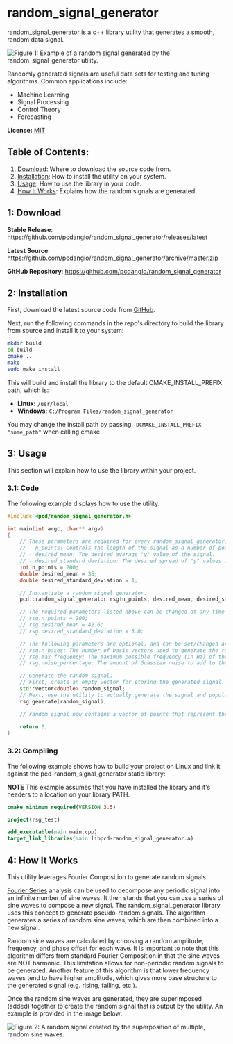 # random_signal_generator

random_signal_generator is a c++ library utility that generates a smooth, random data signal.

![Figure 1: Example of a random signal generated by the random_signal_generator utility.](random_signal.png)

Randomly generated signals are useful data sets for testing and tuning algorithms.  Common applications include:
- Machine Learning
- Signal Processing
- Control Theory
- Forecasting

**License:** [MIT](https://choosealicense.com/licenses/mit/)

## Table of Contents:
1. [Download](#download): Where to download the source code from.
2. [Installation](#installation): How to install the utility on your system.
3. [Usage](#usage): How to use the library in your code.
4. [How It Works](#howitworks): Explains how the random signals are generated.

## 1: Download <a id="downlad"/>

**Stable Release**: <https://github.com/pcdangio/random_signal_generator/releases/latest>

**Latest Source**: <https://github.com/pcdangio/random_signal_generator/archive/master.zip>

**GitHub Repository**: <https://github.com/pcdangio/random_signal_generator>

## 2: Installation <a id="installation"></a>

First, download the latest source code from [GitHub](https://github.com/pcdangio/random_signal_generator/releases).

Next, run the following commands in the repo's directory to build the library from source and install it to your system:

```bash
mkdir build
cd build
cmake ..
make
sudo make install
```

This will build and install the library to the default CMAKE_INSTALL_PREFIX path, which is:
- **Linux:** ```/usr/local```
- **Windows:** ```C:/Program Files/random_signal_generator```

You may change the install path by passing ```-DCMAKE_INSTALL_PREFIX "some_path"``` when calling cmake.

## 3: Usage <a id="usage"></a>

This section will explain how to use the library within your project.

### 3.1: Code

The following example displays how to use the utility:

```cpp
#include <pcd/random_signal_generator.h>

int main(int argc, char** argv)
{
    // These parameters are required for every random_signal_generator:
    // - n_points: Controls the length of the signal as a number of points.
    // - desired_mean: The desired average "y" value of the signal.
    // - desired_standard_deviation: The desired spread of "y" values in the random signal.
    int n_points = 200;
    double desired_mean = 35;
    double desired_standard_deviation = 1;

    // Instantiate a random_signal_generator.
    pcd::random_signal_generator rsg(n_points, desired_mean, desired_standard_deviation);

    // The required parameters listed above can be changed at any time if desired:
    // rsg.n_points = 200;
    // rsg.desired_mean = 42.6;
    // rsg.desired_standard_deviation = 5.0;

    // The following parameters are optional, and can be set/changed at any time. See documentation for full explanations.
    // rsg.n_bases: The number of basis vectors used to generate the random signal. Default value is 50.
    // rsg.max_frequency: The maximum possible frequency (in Hz) of the basis vectors. Default value is 10.0 Hz.
    // rsg.noise_percentage: The amount of Guassian noise to add to the random signal, as a decimal percentage of the desired standard deviation. Default value is 0.

    // Generate the random signal.
    // First, create an empty vector for storing the generated signal.
    std::vector<double> random_signal;
    // Next, use the utility to actually generate the signal and populate it in the vector.
    rsg.generate(random_signal);

    // random_signal now contains a vector of points that represent the generated random signal.

    return 0;
}
```

### 3.2: Compiling

The following example shows how to build your project on Linux and link it against the pcd-random_signal_generator static library:

**NOTE** This example assumes that you have installed the library and it's headers to a location on your library PATH.

```cmake
cmake_minimum_required(VERSION 3.5)

project(rsg_test)

add_executable(main main.cpp)
target_link_libraries(main libpcd-random_signal_generator.a)
```

## 4: How It Works <a id="howitworks"></a>

This utility leverages Fourier Composition to generate random signals.

[Fourier Series](https://en.wikipedia.org/wiki/Fourier_series) analysis can be used to decompose any periodic signal into an infinite number of sine waves.  It then stands that you can use a series of sine waves to compose a new signal.  The random_signal_generator library uses this concept to generate pseudo-random signals.  The algorithm generates a series of random sine waves, which are then combined into a new signal.

Random sine waves are calculated by choosing a random amplitude, frequency, and phase offset for each wave.  It is important to note that this algorithm differs from standard Fourier Composition in that the sine waves are NOT harmonic.  This limitation allows for non-periodic random signals to be generated.  Another feature of this algorithm is that lower frequency waves tend to have higher amplitude, which gives more base structure to the generated signal (e.g. rising, falling, etc.).

Once the random sine waves are generated, they are superimposed (added) together to create the random signal that is output by the utility.  An example is provided in the image below:

![Figure 2: A random signal created by the superposition of multiple, random sine waves.](fourier_composition.png)

